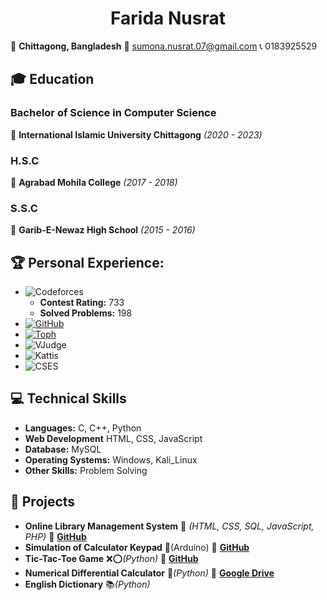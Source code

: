  <h1 align="center">Farida Nusrat</h1>

📍 **Chittagong, Bangladesh**  📧 [sumona.nusrat.07@gmail.com](mailto:sumona.nusrat.07@gmail.com)  📞 0183925529  

## 🎓 Education  
### **Bachelor of Science in Computer Science**  
📌 **International Islamic University Chittagong** _(2020 - 2023)_  
### **H.S.C**  
📌 **Agrabad Mohila College** _(2017 - 2018)_  
### **S.S.C**  
📌 **Garib-E-Newaz High School** _(2015 - 2016)_  


## 🏆 Personal Experience:
- ![Codeforces](https://img.shields.io/badge/Codeforces-1F8ACB.svg?logo=codeforces&logoColor=white)
  - **Contest Rating:** 733  
  - **Solved Problems:** 198
- [![GitHub](https://img.shields.io/badge/GitHub-181717?logo=github&logoColor=white)](https://github.com/Farida42)
- [![Toph](https://img.shields.io/badge/Toph-FF5722?logo=toptal&logoColor=white)](https://toph.co/u/C201242_Nusrat)
- ![VJudge](https://img.shields.io/badge/VJudge-007396.svg?logo=codechef&logoColor=white)
- ![Kattis](https://img.shields.io/badge/Kattis-0055A4.svg?logo=coderwall&logoColor=white)
- ![CSES](https://img.shields.io/badge/CSES-1F8ACB.svg) 

## 💻 Technical Skills
- **Languages:** C, C++, Python
- **Web Development** HTML, CSS, JavaScript
- **Database:** MySQL
- **Operating Systems:** Windows, Kali_Linux
- **Other Skills:** Problem Solving  

## 🚀 Projects
 - **Online Library Management System** 🌱 _(HTML, CSS, SQL, JavaScript, PHP)_ 🔗 **[GitHub](https://github.com/Farida42/Library-Management-System)**  
 - **Simulation of Calculator Keypad**  🔢(Arduino) 🔗 **[GitHub](https://github.com/Farida42/EEE_project_calculator)**
- **Tic-Tac-Toe Game** ❌⭕_(Python)_ 🔗 **[GitHub](https://github.com/Farida42/Software-Engineering-Lab/tree/main/Project%20without%20framework)**
- **Numerical Differential Calculator**  🔢_(Python)_  🔗 **[Google Drive](https://drive.google.com/drive/u/0/folders/1DJA1mNemN734rqzuwFZaH6nQSfLdx0xP)**
-  **English Dictionary** 📚_(Python)_

